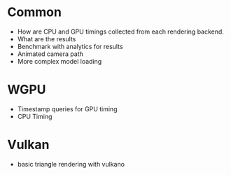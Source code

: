 # Common
- How are CPU and GPU timings collected from each rendering backend.
- What are the results 
- Benchmark with analytics for results
- Animated camera path 
- More complex model loading

# WGPU
- Timestamp queries for GPU timing
- CPU Timing

# Vulkan
- basic triangle rendering with vulkano

